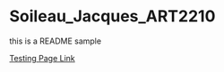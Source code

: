 # Soileau_Jacques_ART2210

this is a README sample


[Testing Page Link](https://jacquessoileau.github.io/Soileau_Jacques_ART2210/Soileau_JacquesART221o_Sep4_Fall2019/1/excersie1.html)

